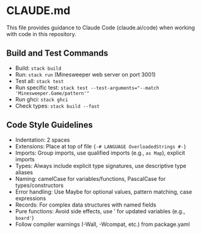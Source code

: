 # CLAUDE.md

This file provides guidance to Claude Code (claude.ai/code) when working with code in this repository.

## Build and Test Commands
- Build: `stack build`
- Run: `stack run` (Minesweeper web server on port 3001)
- Test all: `stack test`
- Run specific test: `stack test --test-arguments="--match 'Minesweeper.Game/pattern'"` 
- Run ghci: `stack ghci`
- Check types: `stack build --fast`

## Code Style Guidelines
- Indentation: 2 spaces
- Extensions: Place at top of file `{-# LANGUAGE OverloadedStrings #-}`
- Imports: Group imports, use qualified imports (e.g., `as Map`), explicit imports
- Types: Always include explicit type signatures, use descriptive type aliases
- Naming: camelCase for variables/functions, PascalCase for types/constructors
- Error handling: Use Maybe for optional values, pattern matching, case expressions
- Records: For complex data structures with named fields
- Pure functions: Avoid side effects, use ' for updated variables (e.g., `board'`)
- Follow compiler warnings (-Wall, -Wcompat, etc.) from package.yaml